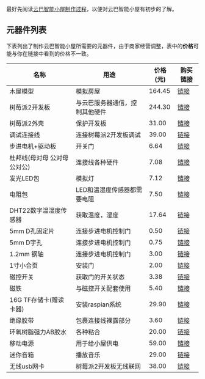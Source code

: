 最好先阅读[云巴智能小屋制作过程](https://github.com/yunbademo/yunba-smarthome/blob/master/doc/how_to_make.md)，以便对云巴智能小屋有初步的了解。

元器件列表
--------

下表列出了制作云巴智能小屋所需要的元器件，由于商家经营调整，表中的**价格**可能与你在链接中看到的价格不一致。

| 名称 | 用途 | 价格(元) | 购买链接 |
|--------|--------|--------|--------|
| 木屋模型 | 模拟房屋 | 164.45 | [链接](https://item.taobao.com/item.htm?id=37934840529) |
| 树莓派2开发板 | 与云巴服务器通信，控制其他硬件 | 244.30 | [链接](https://item.taobao.com/item.htm?id=45557521736)
| 树莓派2外壳 | 保护开发板 | 31.00 | [链接](https://item.taobao.com/item.htm?id=45576728255) |
| 调试连接线 | 连接树莓派2开发板调试 | 39.00 | [链接](https://item.taobao.com/item.htm?id=45500718004) |
| 步进电机+驱动板 | 开关门 | 6.64 | [链接](https://detail.tmall.com/item.htm?id=41213371920) |
| 杜邦线(母对母 公对母 公对公)| 连接线各种硬件 | 7.08 | [链接](https://detail.tmall.com/item.htm?id=41254478179) |
| 发光LED包 | 模拟灯 | 7.12 | [链接](https://detail.tmall.com/item.htm?id=41254709745) |
| 电阻包 | LED和温湿度传感器都需要电阻 | 7.50 | [链接](https://detail.tmall.com/item.htm?id=41286408044) |
| DHT22数字温湿度传感器| 获取温度，湿度 | 17.64 | [链接](https://detail.tmall.com/item.htm?id=42895406017) |
| 5mm D孔固定片 | 连接步进电机控制门 | 0.50 | [链接](https://item.taobao.com/item.htm?id=45603286088) |
| 5mm D字孔 | 连接步进电机控制门 | 0.75 | [链接](https://item.taobao.com/item.htm?id=44575851479) |
| 1.2mm 钢轴 | 连接步进电机控制门 | 3.00 | [链接](https://item.taobao.com/item.htm?id=40171015576) |
| 1寸小合页 | 安装门 | 2.00 | [链接](https://item.taobao.com/item.htm?id=522574177826) |
| 磁控开关 | 获取门的开关状态 | 3.38 | [链接](https://detail.tmall.com/item.htm?id=41210762746) |
| 磁铁 | 与磁控开关配套使用 | 5.40 | [链接](http://item.jd.com/10016693862.html) |
| 16G TF存储卡(赠读卡器) | 安装raspian系统 | 29.90 | [链接](http://item.jd.com/2089986.html) |
| 绝缘胶带 | 包裹连接线裸露部分 | 3.60 | [链接](http://item.jd.com/1390205450.html) |
| 环氧树脂强力AB胶水 | 各种粘合 | 20.00 | [链接](http://item.jd.com/1453403449.html) |
| 移动电源 | 用于给小屋供电 | 59.00 | [链接](http://item.jd.com/1300897.html) |
| 迷你音箱 | 播放音乐 | 29.00 | [链接](http://item.jd.com/1504164.html) |
| 无线usb网卡 | 树莓派2开发板无线联网 | 38.00 | [链接](http://item.jd.com/1646214269.html) |
